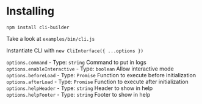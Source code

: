 # Installing

```
npm install cli-builder
```

Take a look at `examples/bin/cli.js`

Instantiate CLI with `new CliInterface({ ...options })`


`options.command` - Type: `string` Command to put in logs
`options.enableInteractive` - Type: `boolean` Allow interactive mode
`options.beforeLoad` - Type: `Promise` Function to execute before initialization
`options.afterLoad` - Type: `Promise` Function to execute after initialization
`options.helpHeader` - Type: `string` Header to show in help
`options.helpFooter` - Type: `string` Footer to show in help
